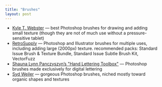 ```yaml
---
title: "Brushes"
layout: post
---
```


- [Kyle T. Webster](https://www.kylebrush.com/) — best Photoshop brushes for drawing and adding small texture (though they are not of much use without a pressure-sensitive tablet)
- [RetroSupply](http://www.retrosupply.co/collections/brushes) — Photoshop and Illustrator brushes for multiple uses, including adding large (2000px) texture. recommended packs: Standard Issue Brush & Texture Bundle, Standard Issue Subtle Brush Kit, VectorFuzz
- [Shauna Lynn Panczyszyn’s "Hand Lettering Toolbox"](https://www.retrosupply.co/products/the-hand-lettering-toolbox?variant=22157366791) — Photoshop brushes made exclusively for digital lettering
- [Syd Weiler](https://patreon.com/sydweiler) — gorgeous Photoshop brushes, niched mostly toward organic shapes and textures
